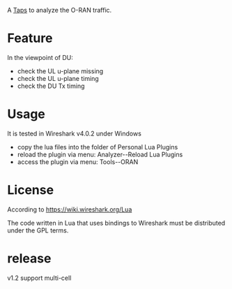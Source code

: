 A [Taps](https://wiki.wireshark.org/Lua/Taps) to analyze the O-RAN traffic.

# Feature
In the viewpoint of DU:
* check the UL u-plane missing
* check the UL u-plane timing
* check the DU Tx timing

# Usage
It is tested in Wireshark v4.0.2 under Windows
* copy the lua files into the folder of Personal Lua Plugins
* reload the plugin via menu: Analyzer--Reload Lua Plugins
* access the plugin via menu: Tools--ORAN

# License
According to https://wiki.wireshark.org/Lua

The code written in Lua that uses bindings to Wireshark must be distributed under the GPL terms. 
# release
v1.2 support multi-cell
